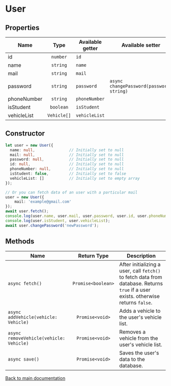 # User

## Properties

| Name        |    Type     | Available getter | Available setter                         |
|-------------|:-----------:|------------------|------------------------------------------|
| id          |  `number`   | `id`             |                                          |
| name        |  `string`   | `name`           |                                          |
| mail        |  `string`   | `mail`           |                                          |
| password    |  `string`   | `password`       | `async changePassword(password: string)` |
| phoneNumber |  `string`   | `phoneNumber`    |                                          |
| isStudent   |  `boolean`  | `isStudent`      |                                          |
| vehicleList | `Vehicle[]` | `vehicleList`    |                                          |

## Constructor

```typescript
let user = new User({
  name: null,               // Initially set to null
  mail: null,               // Initially set to null
  password: null,           // Initially set to null
  id: null,                 // Initially set to null
  phoneNumber: null,        // Initially set to null
  isStudent: false,         // Initially set to false
  vehicleList: []           // Initially set to empty array
});

// Or you can fetch data of an user with a particular mail
user = new User({
    mail: 'example@gmail.com'
});
await user.fetch();
console.log(user.name, user.mail, user.password, user.id, user.phoneNumber);
console.log(user.isStudent, user.vehicleList);
await user.changePassword('newPassword');
```

## Methods

| Name                                    |    Return Type     | Description                                                                                                                        |
|-----------------------------------------|:------------------:|------------------------------------------------------------------------------------------------------------------------------------|
| `async fetch()`                         | `Promise<boolean>` | After initializing a user, call `fetch()` to fetch data from database. Returns `true` if a user exists. otherwise returns `false`. |
| `async addVehicle(vehicle: Vehicle)`    |  `Promise<void>`   | Adds a vehicle to the user's vehicle list.                                                                                         |
| `async removeVehicle(vehicle: Vehicle)` |  `Promise<void>`   | Removes a vehicle from the user's vehicle list.                                                                                    |
| `async save()`                          |  `Promise<void>`   | Saves the user's data to the database.                                                                                             |

[Back to main documentation](../README.md)

